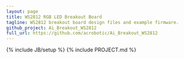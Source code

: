 ```yaml
---
layout: page
title: WS2812 RGB LED Breakout Board
tagline: WS2812 breakout board design files and example firmware.
github_project: Ai_Breakout_WS2812
full_url: https://github.com/acrobotic/Ai_Breakout_WS2812
---
```

{% include JB/setup %}
{% include PROJECT.md %}
